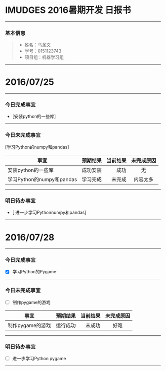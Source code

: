 # IMUDGES 2016暑期开发 日报书

-------

### 基本信息
> * 姓名：马圣文
> * 学号：0151123743
> * 项目组：机器学习组

-------

# 2016/07/25

-------

### 今日完成事宜
- [安装python的一些库]  

-----
### 今日未完成事宜
[学习Python的numpy和pandas]

|       事宜             |预期结果| 当前结果| 未完成原因   | 
| -------------------    | -----:| -----: |   :----:    |
|安装python的一些库       | 成功安装|  成功  |     无      |
|学习Python的numpy和pandas| 学习完成|未完成  | 内容太多   |


------
### 明日待办事宜
- [ 进一步学习Pythonnumpy和pandas] 

-------
# 2016/07/28

-------

### 今日完成事宜
- [x] 学习Python的Pygame

-----
### 今日未完成事宜
- [ ] 制作pygame的游戏

|       事宜             |预期结果| 当前结果| 未完成原因   | 
| -------------------    | -----:| -----: |   :----:    |
|制作pygame的游戏     |运行成功 |  未成功  |    好难|


------
### 明日待办事宜
- [ ]  进一步学习Python  pygame 

-------
